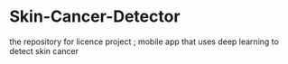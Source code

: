 # Skin-Cancer-Detector
the repository for licence project ; mobile app that uses deep learning to detect skin cancer
